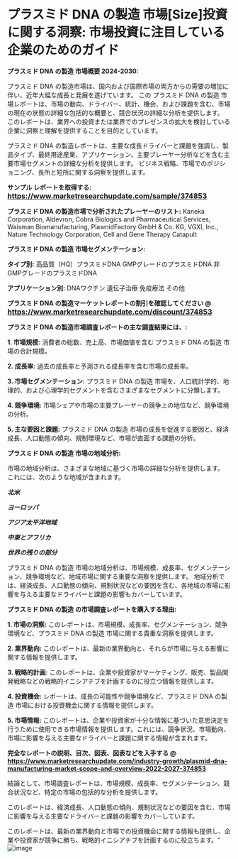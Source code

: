 # プラスミド DNA の製造 市場[Size]投資に関する洞察: 市場投資に注目している企業のためのガイド

<strong>プラスミド DNA の製造 市場概要 2024-2030:</strong>

プラスミド DNA の製造市場は、国内および国際市場の両方からの需要の増加に伴い、近年大幅な成長と発展を遂げています。 この プラスミド DNA の製造 市場レポートは、市場の動向、ドライバー、統計、機会、および課題を含む、市場の現在の状態の詳細な包括的な概要と、競合状況の詳細な分析を提供します。 このレポートは、業界への投資または業界でのプレゼンスの拡大を検討している企業に洞察と理解を提供することを目的としています。

プラスミド DNA の製造レポートは、主要な成長ドライバーと課題を強調し、製品タイプ、最終用途産業、アプリケーション、主要プレーヤー分析などを含む主要市場セグメントの詳細な分析を提供します。 ビジネス戦略、市場でのポジショニング、長所と短所に関する洞察を提供します。



<strong>サンプル レポートを取得する: <a href=https://www.marketresearchupdate.com/sample/374853><font size=3 color=#0000ff>https://www.marketresearchupdate.com/sample/374853</font></a></strong>



<strong>プラスミド DNA の製造市場で分析されたプレーヤーのリスト:</strong>
Kaneka Corporation, Aldevron, Cobra Biologics and Pharmaceutical Services, Waisman Biomanufacturing, PlasmidFactory GmbH & Co. KG, VGXI, Inc., Nature Technology Corporation, Cell and Gene Therapy Catapult



<strong>プラスミド DNA の製造 市場セグメンテーション:</strong>



<strong>タイプ別:</strong>
高品質（HQ）プラスミドDNA
GMPグレードのプラスミドDNA
非GMPグレードのプラスミドDNA



<strong>アプリケーション別:</strong>
DNAワクチン
遺伝子治療
免疫療法
その他



<strong>プラスミド DNA の製造マーケットレポートの割引を確認してください @ <a href=https://www.marketresearchupdate.com/discount/374853><font size=3 color=#0000ff>https://www.marketresearchupdate.com/discount/374853</font></a></strong>



<strong>プラスミド DNA の製造市場調査レポートの主な調査結果には、:</strong>



<strong>1. 市場規模:</strong> 消費者の総数、売上高、市場価値を含む プラスミド DNA の製造 市場の合計規模。



<strong>2. 成長率:</strong> 過去の成長率と予測される成長率を含む市場の成長率。



<strong>3. 市場セグメンテーション:</strong> プラスミド DNA の製造 市場を、人口統計学的、地理的、および心理学的セグメントを含むさまざまなセグメントに分類します。



<strong>4. 競争環境:</strong> 市場シェアや市場の主要プレーヤーの競争上の地位など、競争環境の分析。



<strong>5. 主な要因と課題:</strong> プラスミド DNA の製造 市場の成長を促進する要因と、経済成長、人口動態の傾向、規制環境など、市場が直面する課題の分析。



<strong>プラスミド DNA の製造 市場の地域分析:</strong>

市場の地域分析は、さまざまな地域に基づく市場の詳細な分析を提供します。 これには、次のような地域が含まれます。

<em>

<strong>北米</strong></em>
<em>

<strong>ヨーロッパ</strong></em>
<em>

<strong>アジア太平洋地域</strong></em>
<em>

<strong>中東とアフリカ</strong></em>
<em>

<strong>世界の残りの部分</strong></em>

プラスミド DNA の製造 市場の地域分析は、市場規模、成長率、セグメンテーション、競争環境など、地域市場に関する重要な洞察を提供します。 地域分析では、経済成長、人口動態の傾向、規制状況などの要因を含む、各地域の市場に影響を与える主要なドライバーと課題の影響もカバーしています。



<strong>プラスミド DNA の製造 の市場調査レポートを購入する理由:</strong>



<strong>1. 市場の洞察:</strong> このレポートは、市場規模、成長率、セグメンテーション、競争環境など、プラスミド DNA の製造 市場に関する貴重な洞察を提供します。



<strong>2. 業界動向:</strong> このレポートは、最新の業界動向と、それらが市場に与える影響に関する情報を提供します。



<strong>3. 戦略的計画:</strong> このレポートは、企業や投資家がマーケティング、販売、製品開発戦略などの戦略的イニシアチブを計画するのに役立つ情報を提供します。



<strong>4. 投資機会:</strong> レポートは、成長の可能性や競争環境など、プラスミド DNA の製造 市場における投資機会に関する情報を提供します。



<strong>5. 市場情報:</strong> このレポートは、企業や投資家が十分な情報に基づいた意思決定を行うために使用できる市場情報を提供します。これには、競争状況、市場動向、市場に影響を与える主要なドライバーと課題に関する情報が含まれます。



<strong><b>完全なレポートの説明、目次、図表、図表などを入手する @ <a href=https://www.marketresearchupdate.com/industry-growth/plasmid-dna-manufacturing-market-scope-and-overview-2022-2027-374853>https://www.marketresearchupdate.com/industry-growth/plasmid-dna-manufacturing-market-scope-and-overview-2022-2027-374853</a></b></strong>

結論として、市場調査レポートは、市場規模、成長率、セグメンテーション、競合状況など、特定の市場の包括的な分析を提供します。

このレポートは、経済成長、人口動態の傾向、規制状況などの要因を含む、市場に影響を与える主要なドライバーと課題の影響をカバーしています。

このレポートは、最新の業界動向と市場での投資機会に関する情報も提供し、企業や投資家が競争に勝ち、戦略的イニシアチブを計画するのに役立ちます。"
![image](https://github.com/renukap7961/renukap7961/assets/163852544/e0b064c9-ddfb-4d28-bee7-0ddde2172616)
